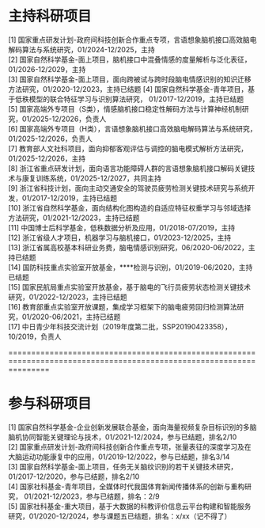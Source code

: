 # 主持科研项目

[1]	国家重点研发计划-政府间科技创新合作重点专项，言语想象脑机接口高效脑电解码算法与系统研究，01/2024-12/2025，主持   
[2] 国家自然科学基金-面上项目，脑机接口中混叠情感的度量解析与泛化表征，01/2026-12/2029，主持   
[3]	国家自然科学基金-面上项目，面向跨被试与跨时段脑电情感识别的知识迁移方法研究，01/2020-12/2023，主持已结题
[4]	国家自然科学基金-青年项目，基于低秩模型的联合特征学习与识别算法研究， 01/2017-12/2019，主持已结题   
[5] 国家高端外专项目（S类），情感脑机接口稳定性解码方法与计算神经机制研究，01/2025-12/2026，负责人   
[6] 国家高端外专项目（H类），言语想象脑机接口高效脑电解码算法与系统研究，01/2025-12/2026，负责人   
[7]	教育部人文社科项目，面向抑郁客观评估与调控的脑电模式解析方法研究，01/2025-12/2026，主持   
[8] 浙江省重点研发计划，面向语言功能障碍人群的言语想象脑机接口解码关键技术与康复训练系统，01/2025-12/2027，共同主持      
[9]	浙江省科技计划，面向主动交通安全的驾驶员疲劳检测关键技术研究与系统开发，01/2017-12/2019，主持已结题   
[10]	浙江省自然科学基金，面向结构化图构造的自适应特征权重学习与邻域选择方法研究，01/2021-12/2023，主持已结题   
[11]	中国博士后科学基金，低秩数据分析及应用，01/2018-07/2019，主持   
[12]	浙江省级人才项目，机器学习与脑机接口，01/2023-12/2025，主持   
[13] 浙江省属高校基本科研业务费，脑电情感识别研究，06/2020-06/2022，主持已结题   
[14] 国防科技重点实验室开放基金，****检测与识别，01/2019-06/2020，主持已结题   
[15] 国家民航局重点实验室开放基金，基于脑电的飞行员疲劳状态检测关键技术研究，01/2022-12/2023，主持已结题   
[16] 教育部重点实验室开放课题，集成学习框架下的脑电疲劳回归检测算法研究，01/2020-06/2021，主持已结题   
[17] 中日青少年科技交流计划（2019年度第二批，SSP20190423358），10/2019，负责人   

=====================================================================================================================
# 参与科研项目
[1]	国家自然科学基金-企业创新发展联合基金，面向海量视频复杂目标识别的多脑脑机协同智能关键理论与技术，01/2021-12/2024，参与已结题，排名2/10   
[2]	国家重点研发计划-政府间科技创新合作重点专项，张量表征的深度学习及在大脑运动功能康复中的应用，01/2019-12/2022，参与已结题，排名3/14   
[3]	国家自然科学基金-面上项目，任务无关脑纹识别的若干关键技术研究，01/2017-12/2020，参与已结题，排名2/10   
[4]	国家社科基金-青年项目，全媒体时代我国体育新闻传播体系的创新与重构研究， 01/2021-12/2023，参与已结题，排名：2/9   
[5]	国家社科基金-重大项目，基于大数据的科教评价信息云平台构建和智能服务研究，01/2020-12/2024，参与课题五已结题，排名：x/xx（记不得了）   

